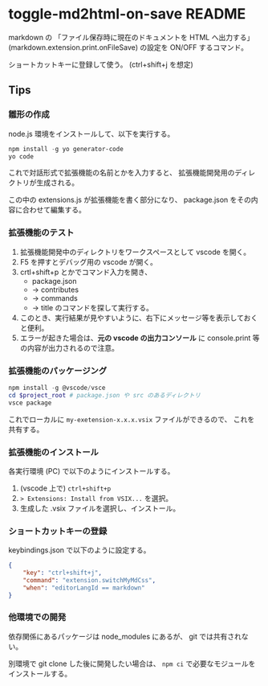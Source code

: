 # toggle-md2html-on-save README

markdown の 「ファイル保存時に現在のドキュメントを HTML へ出力する」
(markdown.extension.print.onFileSave)
の設定を ON/OFF するコマンド。

ショートカットキーに登録して使う。
(ctrl+shift+j を想定)

## Tips

### 雛形の作成

node.js 環境をインストールして、以下を実行する。

```ps1
npm install -g yo generator-code
yo code
```

これで対話形式で拡張機能の名前とかを入力すると、
拡張機能開発用のディレクトリが生成される。

この中の extensions.js が拡張機能を書く部分になり、
package.json をその内容に合わせて編集する。

### 拡張機能のテスト

1. 拡張機能開発中のディレクトリをワークスペースとして vscode を開く。
2. F5 を押すとデバッグ用の vscode が開く。
3. crtl+shift+p とかでコマンド入力を開き、
   * package.json
   * → contributes
   * → commands
   * → title のコマンドを探して実行する。
4. このとき、実行結果が見やすいように、右下にメッセージ等を表示しておくと便利。
5. エラーが起きた場合は、**元の vscode の出力コンソール** に
    console.print 等の内容が出力されるので注意。


### 拡張機能のパッケージング

```ps1
npm install -g @vscode/vsce
cd $project_root # package.json や src のあるディレクトリ
vsce package
```

これでローカルに `my-exetension-x.x.x.vsix` ファイルができるので、
これを共有する。

### 拡張機能のインストール

各実行環境 (PC) で以下のようにインストールする。

1. (vscode 上で) `ctrl+shift+p`
2. `> Extensions: Install from VSIX...` を選択。
3. 生成した .vsix ファイルを選択し、インストール。

### ショートカットキーの登録

keybindings.json で以下のように設定する。

```json
{
    "key": "ctrl+shift+j",
    "command": "extension.switchMyMdCss",
    "when": "editorLangId == markdown"
}
```

### 他環境での開発

依存関係にあるパッケージは node_modules にあるが、
git では共有されない。 

別環境で git clone した後に開発したい場合は、
`npm ci` で必要なモジュールをインストールする。
